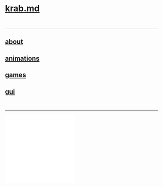 # [krab.md](./index.html)
<br>

---
## [about](about.html)
## [animations](animations.html)
## [games](games.html)
## [gui](gui.html)

<br>

---

<a class="social-logo" href="https://github.com/KrabCode"><img class="social-logo" src="./assets/github-mark-white.png" alt="drawing"/></a>
